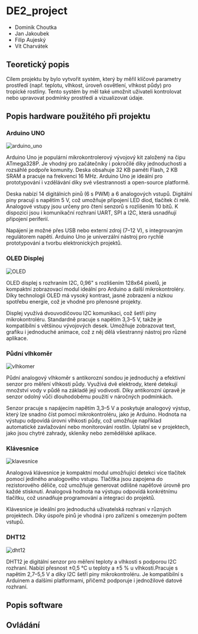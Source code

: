 # DE2_project
* Dominik Choutka
* Jan Jakoubek
* Filip Aujeský
* Vít Charvátek

## Teoretický popis
Cílem projektu by bylo vytvořit systém, který by měřil klíčové parametry prostředí (např. teplotu, vlhkost, úroveň osvětlení, vlhkost půdy) pro tropické rostliny. Tento systém by měl také umožnit uživateli kontrolovat nebo upravovat podmínky prostředí a vizualizovat údaje.


## Popis hardware použitého při projektu

### Arduino UNO


![arduino_uno](images/arduino_uno.jpg)

Arduino Uno je populární mikrokontrolerový vývojový kit založený na čipu ATmega328P. Je vhodný pro začátečníky i pokročilé díky jednoduchosti a rozsáhlé podpoře komunity. Deska obsahuje 32 KB paměti Flash, 2 KB SRAM a pracuje na frekvenci 16 MHz. Arduino Uno je ideální pro prototypování i vzdělávání díky své všestrannosti a open-source platformě.

Deska nabízí 14 digitálních pinů (6 s PWM) a 6 analogových vstupů. Digitální piny pracují s napětím 5 V, což umožňuje připojení LED diod, tlačítek či relé. Analogové vstupy jsou určeny pro čtení senzorů s rozlišením 10 bitů. K dispozici jsou i komunikační rozhraní UART, SPI a I2C, která usnadňují připojení periferií.

Napájení je možné přes USB nebo externí zdroj (7–12 V), s integrovaným regulátorem napětí. Arduino Uno je univerzální nástroj pro rychlé prototypování a tvorbu elektronických projektů.

### OLED Displej
![OLED](images/displej.png)

OLED displej s rozhraním I2C, 0,96" s rozlišením 128x64 pixelů, je kompaktní zobrazovací modul ideální pro Arduino a další mikrokontroléry. Díky technologii OLED má vysoký kontrast, jasné zobrazení a nízkou spotřebu energie, což je vhodné pro přenosné projekty.

Displej využívá dvouvodičovou I2C komunikaci, což šetří piny mikrokontroléru. Standardně pracuje s napětím 3,3–5 V, takže je kompatibilní s většinou vývojových desek. Umožňuje zobrazovat text, grafiku i jednoduché animace, což z něj dělá všestranný nástroj pro různé aplikace.

### Půdní vlhkoměr

![vlhkomer](images/pudni_vlhkomer.png)

Půdní analogový vlhkoměr s antikorozní sondou je jednoduchý a efektivní senzor pro měření vlhkosti půdy. Využívá dvě elektrody, které detekují množství vody v půdě na základě její vodivosti. Díky antikorozní úpravě je senzor odolný vůči dlouhodobému použití v náročných podmínkách.

Senzor pracuje s napájecím napětím 3,3–5 V a poskytuje analogový výstup, který lze snadno číst pomocí mikrokontroléru, jako je Arduino. Hodnota na výstupu odpovídá úrovni vlhkosti půdy, což umožňuje například automatické zavlažování nebo monitorování rostlin. Uplatní se v projektech, jako jsou chytré zahrady, skleníky nebo zemědělské aplikace.

### Klávesnice
![klavesnice](images/klavesnice.png)

Analogová klávesnice je kompaktní modul umožňující detekci více tlačítek pomocí jediného analogového vstupu. Tlačítka jsou zapojena do rezistorového děliče, což umožňuje generovat odlišné napěťové úrovně pro každé stisknutí. Analogová hodnota na výstupu odpovídá konkrétnímu tlačítku, což usnadňuje programování a integraci do projektů.

Klávesnice je ideální pro jednoduchá uživatelská rozhraní v různých projektech. Díky úspoře pinů je vhodná i pro zařízení s omezeným počtem vstupů.

### DHT12
![dht12](images/dht.png)

DHT12 je digitální senzor pro měření teploty a vlhkosti s podporou I2C rozhraní. Nabízí přesnost ±0,5 °C u teploty a ±5 % u vlhkosti.Pracuje s napětím 2,7–5,5 V a díky I2C šetří piny mikrokontroléru. Je kompatibilní s Arduinem a dalšími platformami, přičemž podporuje i jednožilové datové rozhraní.



## Popis software


## Ovládání
